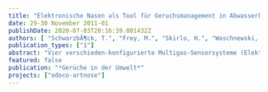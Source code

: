 ```yaml
---
title: "Elektronische Nasen als Tool für Geruchsmanagement in Abwasserkanalisationen – Test und Bewertung von vier Multigas-Sensorsystemen"
date: 29-30 November 2011-01
publishDate: 2020-07-03T20:16:39.001432Z
authors: [ "SchwarzbÃ¶ck, T.", "Frey, M.", "Skirlo, H.", "Waschnewski, J.", "rouault" ]
publication_types: ["1"]
abstract: "Vier verschieden-konfigurierte Multigas-Sensorsysteme (Elektronische Nasen) sind Gegenstand von Versuchen an einer Kanalforschungsanlage der Berliner Wasserbetriebe. Die Systeme werden 6 Monate verschiedenen realitätsnahen Prozessbedingungen ausgesetzt, um im Anschluss eine Aussage zur Einsetzbarkeit der Systeme auf derzeitigem Stand der Technik im Geruchsmanagement von Abwasserkanalisationen machen zu können. Momentan ist kein Standard zum Test und zur Bewertung von solchen technischen Messsystemen unter Praxisbedingungen verfügbar. Daher wurde eine Methode entwickelt, die eine anwendungs- und innovationsorientierte Bewertung zulässt. Bewertungskriterien werden aufgestellt, orientiert an Verfahrenskenngrößen laut DIN EN ISO 9169 [3]. Die Kriterien werden an das Messkonzept der Elektronischen Nasen, sowie an die Versuchsbedingungen angepasst und erweitert. Das Versuchsprogramm ist so konzipiert, dass verschiedene Zielanwendungsfälle (wie z. B. die Planung einer Dosierstrategie mit geruchsreduzierenden Additiven) abgedeckt sind. Das Vorhaben wird zusammen mit den Berliner Wasserbetrieben und Veolia Wasser sowie in Kooperation mit evado-engineering durchgeführt."
featured: false
publication: "*Gerüche in der Umwelt*"
projects: ["odoco-artnose"]
---
```


